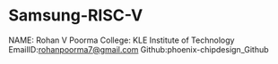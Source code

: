 # Samsung-RISC-V
NAME: Rohan V Poorma
College: KLE Institute of Technology
EmailID:rohanpoorma7@gmail.com 
Github:phoenix-chipdesign_Github
